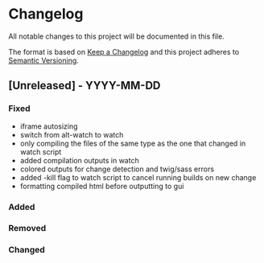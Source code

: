 # Changelog

All notable changes to this project will be documented in this file.

The format is based on [Keep a Changelog](http://keepachangelog.com/en/1.0.0/)
and this project adheres to [Semantic Versioning](http://semver.org/spec/v2.0.0.html).

## [Unreleased] - YYYY-MM-DD

### Fixed

- iframe autosizing
- switch from alt-watch to watch
- only compiling the files of the same type as the one that changed in watch script
- added compilation outputs in watch
- colored outputs for change detection and twig/sass errors
- added -kill flag to watch script to cancel running builds on new change
- formatting compiled html before outputting to gui

### Added

### Removed

### Changed
